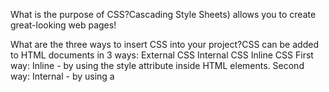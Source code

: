 What is the purpose of CSS?Cascading Style Sheets) allows you to create great-looking web pages!

What are the three ways to insert CSS into your project?CSS can be added to HTML documents in 3 ways:
External CSS
Internal CSS
Inline CSS
First way: Inline - by using the style attribute inside HTML elements.
Second way: Internal - by using a <style> element in the <head> section.
Third way: External - by using a <link> element to link to an external CSS file.

rite an example of a CSS rule that would give all <p> elements red text.
<p>This is a my red/pink paragraph.</p> 
<p style=" color:#FF00FF;">-I love cherry Pepsi</p>
the rules and the properety can change the color  <p> Paragraph expoitory text 
I use this website to finf a color and use the code in the formula. https://meyerweb.com/eric/tools/color-blend/#CC3399:::hex
Pink/red is this code #FF00FF
"green"html commits not visable